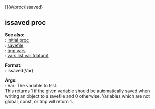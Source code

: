 []{#/proc/issaved}    
## issaved proc    
**See also:**    
:   [initial proc](/ref/proc/initial/initial.md)    
:   [savefile](/ref/savefile/savefile.md)    
:   [tmp vars](/ref/var/tmp/tmp.md)    
:   [vars list var (datum)](/ref/datum/var/vars/vars.md)    
<!-- -->    
**Format:**    
:   issaved(Var)    
<!-- -->    
**Args:**    
:   Var: The variable to test.    
This returns 1 if the given variable should be automatically saved when    
writing an object to a savefile and 0 otherwise. Variables which are not    
global, const, or tmp will return 1.  